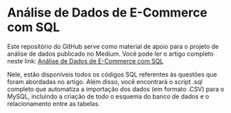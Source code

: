 # Análise de Dados de E-Commerce com SQL


Este repositório do GitHub serve como material de apoio para o projeto de análise de dados publicado no Medium. Você pode ler o artigo completo neste link: [Análise de Dados de E-Commerce com SQL](https://medium.com/@gabrielfelinto2020/an%C3%A1lise-de-dados-de-e-commerce-com-sql-407e4226e5c2) 

Nele, estão disponíveis todos os códigos SQL referentes às questões que foram abordadas no artigo. Além disso, você encontrará o script .sql completo que automatiza a importação dos dados (em formato .CSV) para o MySQL, incluindo a criação de todo o esquema do banco de dados e o relacionamento entre as tabelas.
